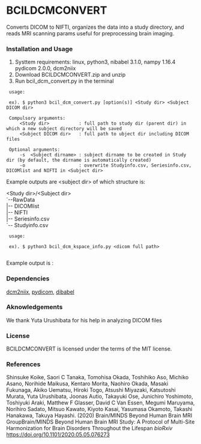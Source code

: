 # BCILDCMCONVERT

Converts DICOM to NIFTI, organizes the data into a study directory, and reads MRI scanning params useful for preprocessing brain imaging.

### Installation and Usage
1. Systtem requirements: linux, python3, nibabel 3.1.0, nampy 1.16.4 pydicom 2.0.0, dcm2niix
2. Download BCILDCMCONVERT.zip and unzip
3. Run bcil_dcm_convert.py in the terminal

``` 
 usage:
 
 ex). $ python3 bcil_dcm_convert.py [option(s)] <Study dir> <Subject DICOM dir>
 
 Compulsory arguments:
     <Study dir>           : full path to study dir (parent dir) in which a new subject directory will be saved
     <Subject DICOM dir>   : full path to ubject dir including DICOM files 
 
 Optional arguments:
     -s  <Subject dirname> : subject dirname to be created in Study dir (by default, the dirname is automatically created)
     -o                    : overwrite Studyinfo.csv, Seriesinfo.csv, DICOMlist and NIFTI in <Subject dir>
```

Example outputs are \<subject dir\> of which structure is:

\<Study dir\>/\<Subject dir\>  
 \`--RawData  
    |-- DICOMlist   
    |-- NIFTI  
    |-- Seriesinfo.csv  
    \`-- Studyinfo.csv  


``` 
 usage:
 
 ex). $ python3 bcil_dcm_kspace_info.py <dicom full path>
 
```

Example output is :

### Dependencies
[dcm2niix][], [pydicom][], [dibabel][]

### Aknowledgements
We thank Yuta Urushibata for his help in analyzing DICOM files

### License
BCILDCMCONVERT is licensed under the terms of the MIT license.

[dcm2niix]: https://github.com/rordenlab/dcm2niix "dcm2niix"
[pydicom]: https://github.com/pydicom/pydicom "pydicom"
[dibabel]: https://github.com/nyurik/dibabel "dibabel"

### References
Shinsuke Koike, Saori C Tanaka, Tomohisa Okada, Toshihiko Aso, Michiko Asano, Norihide Maikusa, Kentaro Morita, Naohiro Okada, Masaki Fukunaga, Akiko Uematsu, Hiroki Togo, Atsushi Miyazaki, Katsutoshi Murata, Yuta Urushibata, Joonas Autio, Takayuki Ose, Junichiro Yoshimoto, Toshiyuki Araki, Matthew F Glasser, David C Van Essen, Megumi Maruyama, Norihiro Sadato, Mitsuo Kawato, Kiyoto Kasai, Yasumasa Okamoto, Takashi Hanakawa, Takuya Hayashi. (2020) Brain/MINDS Beyond Human Brain MRI GroupBrain/MINDS Beyond Human Brain MRI Study: A Protocol of Multi-Site Harmonization for Brain Disorders Throughout the Lifespan *bioRxiv*
https://doi.org/10.1101/2020.05.05.076273
